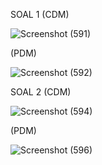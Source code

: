 SOAL 1 (CDM) 

![Screenshot (591)](https://github.com/faizal-ibrahim/Basis-Data.md/assets/160212743/255b6889-ea59-4973-a955-84d944be0f40)

(PDM) 

![Screenshot (592)](https://github.com/faizal-ibrahim/Basis-Data.md/assets/160212743/081f53c8-3f45-4205-98f7-a35690b6d591)

SOAL 2 (CDM) 


![Screenshot (594)](https://github.com/faizal-ibrahim/Basis-Data.md/assets/160212743/e96fa574-a046-443d-951b-77ad922772b0)


(PDM)

![Screenshot (596)](https://github.com/faizal-ibrahim/Basis-Data.md/assets/160212743/6bb1fb63-0ce5-4fbb-8833-4a2a48be1aa1)
